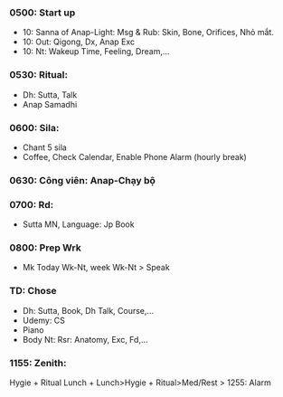 ### 0500: Start up
* 10: Sanna of Anap-Light: Msg & Rub: Skin, Bone, Orifices, Nhỏ mắt.
* 10: Out: Qigong, Dx, Anap Exc
* 10: Nt: Wakeup Time, Feeling, Dream,...
### 0530: Ritual: 
+ Dh: Sutta, Talk
+ Anap Samadhi
### 0600: Sila: 
+ Chant 5 sila
+ Coffee, Check Calendar, Enable Phone Alarm (hourly break)
### 0630: Công viên: Anap-Chạy bộ
### 0700: Rd: 
+ Sutta MN, Language: Jp Book
### 0800: Prep Wrk
* Mk Today Wk-Nt, week Wk-Nt > Speak
### TD: Chose
* Dh: Sutta, Book, Dh Talk, Course,...
* Udemy: CS
* Piano
* Body Nt: Rsr: Anatomy, Exc, Fd,...
### 1155: Zenith:
Hygie + Ritual Lunch + Lunch>Hygie + Ritual>Med/Rest > 1255: Alarm
